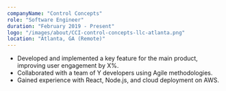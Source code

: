 ```yaml
---
companyName: "Control Concepts"
role: "Software Engineer"
duration: "February 2019 - Present"
logo: "/images/about/CCI-control-concepts-llc-atlanta.png"
location: "Atlanta, GA (Remote)"
---
```

- Developed and implemented a key feature for the main product, improving user engagement by X%.
- Collaborated with a team of Y developers using Agile methodologies.
- Gained experience with React, Node.js, and cloud deployment on AWS.